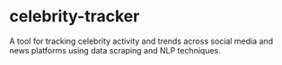 # celebrity-tracker
A tool for tracking celebrity activity and trends across social media and news platforms using data scraping and NLP techniques.
